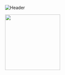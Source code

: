 
![Header](/header.png)

<!-- <a target="_blank" href="mailto:cecilia.ferrari@gssi.it">
  <img align="left" alt="Gmail" width="22px" src="https://cdn.jsdelivr.net/npm/simple-icons@v3/icons/gmail.svg" />
</a> -->

<!-- <a target="_blank" href="https://www.linkedin.com/in/cecilia-ferrari-3b045a186">
  <img align="left" alt="LinkdeIN" width="22px" src="https://cdn.jsdelivr.net/npm/simple-icons@v3/icons/linkedin.svg" />
</a>
-->

<img height="180em" src="https://github-readme-stats.vercel.app/api?username=cecilia-ferrari&show_icons=true&hide_border=true&&count_private=true&include_all_commits=true" />



<!--
**cecilia-ferrari/cecilia-ferrari** is a ✨ _special_ ✨ repository because its `README.md` (this file) appears on your GitHub profile.
### Hi there 👋
Here are some ideas to get you started:

- 🔭 I’m currently working on ...
- 🌱 I’m currently learning ...
- 👯 I’m looking to collaborate on ...
- 🤔 I’m looking for help with ...
- 💬 Ask me about ...
- 📫 How to reach me: ...
- 😄 Pronouns: ...
- ⚡ Fun fact: ...
-->
